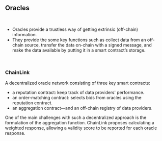 ## Oracles

<br>


* Oracles provide a trustless way of getting extrinsic (off-chain) information.
* They provide the some key functions such as collect data from an off-chain source, transfer the data on-chain with a signed message, and make the data available by putting it in a smart contract’s storage.


<br>

### ChainLink 


A decentralized oracle network consisting of three key smart contracts:

* a reputation contract: keep track of data providers' performance.
* an order-matching contract: selects bids from oracles using the reputation contract.
* an aggregation contract—and an off-chain registry of data providers.


One of the main challenges with such a decentralized approach is the formulation of the aggregation function. 
ChainLink proposes calculating a weighted response, allowing a validity score to be reported for each oracle response. 
